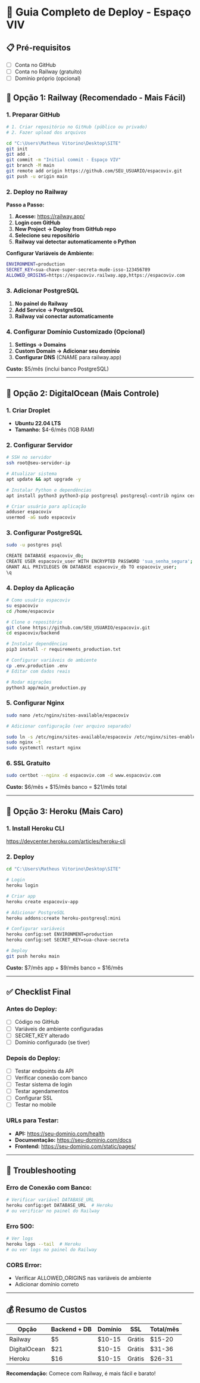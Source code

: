 # 🚀 Guia Completo de Deploy - Espaço VIV

## 📋 Pré-requisitos
- [ ] Conta no GitHub
- [ ] Conta no Railway (gratuito)
- [ ] Domínio próprio (opcional)

## 🎯 Opção 1: Railway (Recomendado - Mais Fácil)

### 1. Preparar GitHub
```bash
# 1. Criar repositório no GitHub (público ou privado)
# 2. Fazer upload dos arquivos

cd "C:\Users\Matheus Vitorino\Desktop\SITE"
git init
git add .
git commit -m "Initial commit - Espaço VIV"
git branch -M main
git remote add origin https://github.com/SEU_USUARIO/espacoviv.git
git push -u origin main
```

### 2. Deploy no Railway

**Passo a Passo:**

1. **Acesse:** https://railway.app/
2. **Login com GitHub**
3. **New Project → Deploy from GitHub repo**
4. **Selecione seu repositório**
5. **Railway vai detectar automaticamente o Python**

**Configurar Variáveis de Ambiente:**
```bash
ENVIRONMENT=production
SECRET_KEY=sua-chave-super-secreta-mude-isso-123456789
ALLOWED_ORIGINS=https://espacoviv.railway.app,https://espacoviv.com
```

### 3. Adicionar PostgreSQL
1. **No painel do Railway**
2. **Add Service → PostgreSQL**
3. **Railway vai conectar automaticamente**

### 4. Configurar Domínio Customizado (Opcional)
1. **Settings → Domains**
2. **Custom Domain → Adicionar seu domínio**
3. **Configurar DNS** (CNAME para railway.app)

**Custo:** $5/mês (inclui banco PostgreSQL)

---

## 🎯 Opção 2: DigitalOcean (Mais Controle)

### 1. Criar Droplet
- **Ubuntu 22.04 LTS**
- **Tamanho:** $4-6/mês (1GB RAM)

### 2. Configurar Servidor
```bash
# SSH no servidor
ssh root@seu-servidor-ip

# Atualizar sistema
apt update && apt upgrade -y

# Instalar Python e dependências
apt install python3 python3-pip postgresql postgresql-contrib nginx certbot python3-certbot-nginx -y

# Criar usuário para aplicação
adduser espacoviv
usermod -aG sudo espacoviv
```

### 3. Configurar PostgreSQL
```bash
sudo -u postgres psql

CREATE DATABASE espacoviv_db;
CREATE USER espacoviv_user WITH ENCRYPTED PASSWORD 'sua_senha_segura';
GRANT ALL PRIVILEGES ON DATABASE espacoviv_db TO espacoviv_user;
\q
```

### 4. Deploy da Aplicação
```bash
# Como usuário espacoviv
su espacoviv
cd /home/espacoviv

# Clone o repositório
git clone https://github.com/SEU_USUARIO/espacoviv.git
cd espacoviv/backend

# Instalar dependências
pip3 install -r requirements_production.txt

# Configurar variáveis de ambiente
cp .env.production .env
# Editar com dados reais

# Rodar migrações
python3 app/main_production.py
```

### 5. Configurar Nginx
```bash
sudo nano /etc/nginx/sites-available/espacoviv

# Adicionar configuração (ver arquivo separado)

sudo ln -s /etc/nginx/sites-available/espacoviv /etc/nginx/sites-enabled/
sudo nginx -t
sudo systemctl restart nginx
```

### 6. SSL Gratuito
```bash
sudo certbot --nginx -d espacoviv.com -d www.espacoviv.com
```

**Custo:** $6/mês + $15/mês banco = $21/mês total

---

## 🎯 Opção 3: Heroku (Mais Caro)

### 1. Install Heroku CLI
https://devcenter.heroku.com/articles/heroku-cli

### 2. Deploy
```bash
cd "C:\Users\Matheus Vitorino\Desktop\SITE"

# Login
heroku login

# Criar app
heroku create espacoviv-app

# Adicionar PostgreSQL
heroku addons:create heroku-postgresql:mini

# Configurar variáveis
heroku config:set ENVIRONMENT=production
heroku config:set SECRET_KEY=sua-chave-secreta

# Deploy
git push heroku main
```

**Custo:** $7/mês app + $9/mês banco = $16/mês

---

## ✅ Checklist Final

### Antes do Deploy:
- [ ] Código no GitHub
- [ ] Variáveis de ambiente configuradas
- [ ] SECRET_KEY alterado
- [ ] Domínio configurado (se tiver)

### Depois do Deploy:
- [ ] Testar endpoints da API
- [ ] Verificar conexão com banco
- [ ] Testar sistema de login
- [ ] Testar agendamentos
- [ ] Configurar SSL
- [ ] Testar no mobile

### URLs para Testar:
- **API:** https://seu-dominio.com/health
- **Documentação:** https://seu-dominio.com/docs
- **Frontend:** https://seu-dominio.com/static/pages/

---

## 🔧 Troubleshooting

### Erro de Conexão com Banco:
```bash
# Verificar variável DATABASE_URL
heroku config:get DATABASE_URL  # Heroku
# ou verificar no painel do Railway
```

### Erro 500:
```bash
# Ver logs
heroku logs --tail  # Heroku
# ou ver logs no painel do Railway
```

### CORS Error:
- Verificar ALLOWED_ORIGINS nas variáveis de ambiente
- Adicionar domínio correto

---

## 💰 Resumo de Custos

| Opção | Backend + DB | Domínio | SSL | Total/mês |
|-------|-------------|----------|-----|-----------|
| Railway | $5 | $10-15 | Grátis | $15-20 |
| DigitalOcean | $21 | $10-15 | Grátis | $31-36 |
| Heroku | $16 | $10-15 | Grátis | $26-31 |

**Recomendação:** Comece com Railway, é mais fácil e barato!